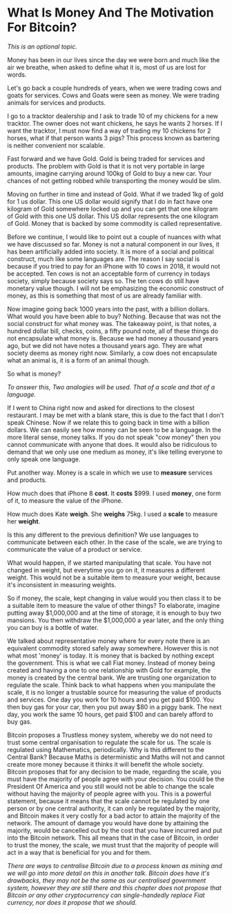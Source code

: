 # **What Is Money And The Motivation For Bitcoin?**

_This is an optional topic._

Money has been in our lives since the day we were born and much like the air we breathe, when asked to define what it is, most of us are lost for words.

Let's go back a couple hundreds of years, when we were trading cows and goats for services. Cows and Goats were seen as money. We were trading animals for services and products.

I go to a tracktor dealership and I ask to trade 10 of my chickens for a new tracktor. The owner does not want chickens, he says he wants 2 horses. If I want the tracktor, I must now find a way of trading my 10 chickens for 2 horses, what if that person wants 3 pigs? This process known as bartering is neither convenient nor scalable.

Fast forward and we have Gold. Gold is being traded for services and products. The problem with Gold is that it is not very portable in large amounts, imagine carrying around 100kg of Gold to buy a new car. Your chances of not getting robbed while transporting the money would be slim.

Moving on further in time and instead of Gold. What if we traded 1kg of gold for 1 us dollar. This one US dollar would signify that I do in fact have one kilogram of Gold somewhere locked up and you can get that one kilogram of Gold with this one US dollar. This US dollar represents the one kilogram of Gold. Money that is backed by some commodity is called representative.

Before we continue, I would like to point out a couple of nuances with what we have discussed so far. Money is not a natural component in our lives, it has been artificially added into society. It is more of a social and political construct, much like some languages are. The reason I say social is because if you tried to pay for an iPhone with 10 cows in 2018, it would not be accepted. Ten cows is not an acceptable form of currency in todays society, simply because society says so. The ten cows do still have monetary value though. I will not be emphasizing the economic construct of money, as this is something that most of us are already familiar with. 

Now imagine going back 1000 years into the past, with a billion dollars. What would you have been able to buy? Nothing. Because that was not the social construct for what money was. The takeaway point, is that notes, a hundred dollar bill, checks, coins, a fifty pound note, all of these things do not encapsulate what money is. Because we had money a thousand years ago, but we did not have notes a thousand years ago. They are what society deems as money right now. Similarly, a cow does not encapsulate what an animal is, it is a form of an animal though.

So what is money?

_To answer this, Two analogies will be used. That of a scale and that of a language._

If I went to China right now and asked for directions to the closest restaurant. I may be met with a blank stare, this is due to the fact that I don't speak Chinese. Now if we relate this to going back in time with a billion dollars. We can easily see how money can be seen to be a language. In the more literal sense, money talks. If you do not speak "cow money" then you cannot communicate with anyone that does. It would also be ridiculous to demand that we only use one medium as money, it's like telling everyone to only speak one language.

Put another way. Money is a scale in which we use to **measure** services and products.

How much does that iPhone 8 **cost**. It **costs** $999. I used **money**, one form of it, to measure the value of the iPhone.

How much does Kate **weigh**. She **weighs** 75kg. I used a **scale** to measure her **weight**.

Is this any different to the previous definition? We use languages to communicate between each other. In the case of the scale, we are trying to communicate the value of a product or service.

What would happen, if we started manipulating that scale. You have not changed in weight, but everytime you go on it, it measures a different weight. This would not be a suitable item to measure your weight, because it's inconsistent in measuring weights.

So if money, the scale, kept changing in value would you then class it to be a suitable item to measure the value of other things? To elaborate, imagine putting away $1,000,000 and at the time of storage, it is enough to buy two mansions. You then withdraw the $1,000,000 a year later,  and the only thing you can buy is a bottle of water.

We talked about representative money where for every note there is an equivalent commodity stored safely away somewhere. However this is not what most 'money' is today. It is money that is backed by nothing except the government. This is what we call Fiat money. Instead of money being created and having a one to one relationship with Gold for example, the money is created by the central bank. We are trusting one organization to regulate the scale. Think back to what happens when you manipulate the scale, it is no longer a trustable source for measuring the value of products and services. One day you work for 10 hours and you get paid $100. You then buy gas for your car, then you put away $80 in a piggy bank. The next day, you work the same 10 hours, get paid $100 and can barely afford to buy gas.

Bitcoin proposes a Trustless money system, whereby we do not need to trust some central organisation to regulate the scale for us. The scale is regulated using Mathematics, periodically. Why is this different to the Central Bank? Because Maths is deterministic and Maths will not and cannot create more money because it thinks it will benefit the whole society. Bitcoin proposes that for any decision to be made, regarding the scale, you must have the majority of people agree with your decision. You could be the President Of America and you still would not be able to change the scale without having the majority of people agree with you. This is a powerful statement, because it means that the scale cannot be regulated by one person or by one central authority, it can only be regulated by the majority, and Bitcoin makes it very costly for a bad actor to attain the majority of the network. The amount of damage you would have done by attaining the majority, would be cancelled out by the cost that you have incurred and put into the Bitcoin network. This all means that in the case of Bitcoin, in order to trust the money, the scale, we must trust that the majority of people will act in a way that is beneficial for you and for them.

_There are ways to centralise Bitcoin due to a process known as mining and we will go into more detail on this in another talk. Bitcoin does have it's drawbacks, they may not be the same as our centralised government system, however they are still there and this chapter does not propose that Bitcoin or any other cryptocurrency can single-handedly replace Fiat currency, nor does it propose that we should._

